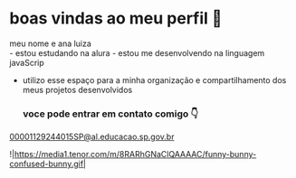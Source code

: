 # boas vindas ao meu perfil 💜                                                                                                                                                    
                                                                                                                                                                                      
meu nome e ana luiza                                                                                                                                                                                       
                                                                                                                                                                                    - estou estudando na alura                                                                                                                                                           - estou me desenvolvendo na linguagem javaScrip
- utilizo esse espaço para a minha organização e compartilhamento dos meus projetos desenvolvidos

  ### voce pode entrar em contato comigo 👇

00001129244015SP@al.educacao.sp.gov.br 

!|https://media1.tenor.com/m/8RARhGNaClQAAAAC/funny-bunny-confused-bunny.gif|
